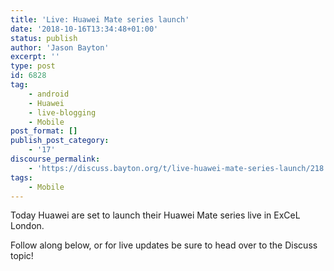 ```yaml
---
title: 'Live: Huawei Mate series launch'
date: '2018-10-16T13:34:48+01:00'
status: publish
author: 'Jason Bayton'
excerpt: ''
type: post
id: 6828
tag:
    - android
    - Huawei
    - live-blogging
    - Mobile
post_format: []
publish_post_category:
    - '17'
discourse_permalink:
    - 'https://discuss.bayton.org/t/live-huawei-mate-series-launch/218'
tags:
    - Mobile
---
```

Today Huawei are set to launch their Huawei Mate series live in ExCeL London.

Follow along below, or for live updates be sure to head over to the Discuss topic!